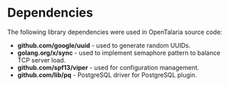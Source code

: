 # Dependencies

The following library dependencies were used in OpenTalaria source code:

* **github.com/google/uuid** - used to generate random UUIDs.
* **golang.org/x/sync** - used to implement semaphore pattern to balance TCP server load.
* **github.com/spf13/viper** - used for configuration management. 
* **github.com/lib/pq** - PostgreSQL driver for PostgreSQL plugin.